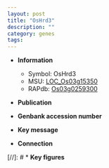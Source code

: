 ```yaml
---
layout: post
title: "OsHrd3"
description: ""
category: genes
tags: 
---
```


* **Information**  
    + Symbol: OsHrd3  
    + MSU: [LOC_Os03g15350](http://rice.uga.edu/cgi-bin/ORF_infopage.cgi?orf=LOC_Os03g15350)  
    + RAPdb: [Os03g0259300](http://rapdb.dna.affrc.go.jp/viewer/gbrowse_details/irgsp1?name=Os03g0259300)  

* **Publication**  

* **Genbank accession number**  

* **Key message**  

* **Connection**  

[//]: # * **Key figures**  


